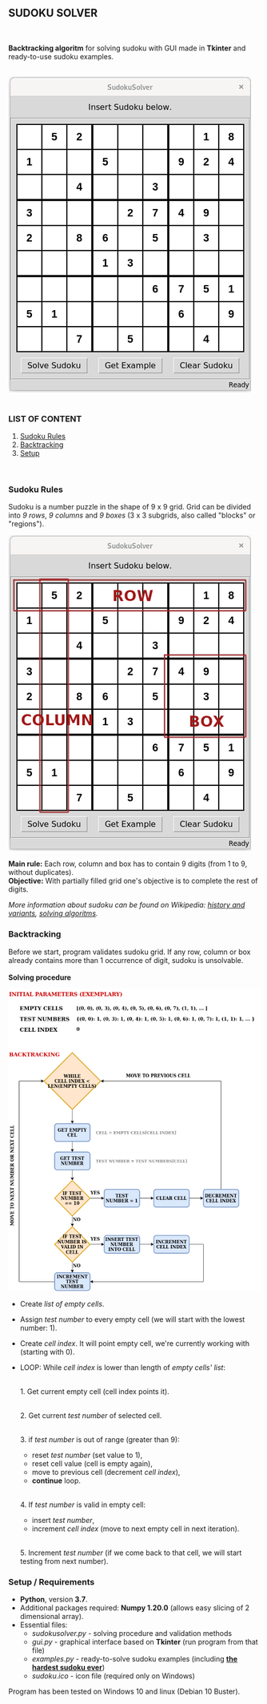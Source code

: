 ## SUDOKU SOLVER
<br>

**Backtracking algoritm** for solving sudoku with GUI made in **Tkinter** and ready-to-use sudoku examples.
<br>
<br>

![GUI EXAMPLE](/readme_resources/sudoku_example.png)
<br>
<br>

### LIST OF CONTENT
1. [Sudoku Rules](#sudoku-rules)
2. [Backtracking](#backtracking)
3. [Setup](#setup--requirements)
<br>

### Sudoku Rules
Sudoku is a number puzzle in the shape of 9 x 9 grid.
Grid can be divided into *9 rows*, *9 columns* and *9 boxes* (3 x 3 subgrids, also called "blocks" or "regions").

![SUDOKU EXAMPLE](/readme_resources/sudoku_elements.png)
<br>

**Main rule:** Each row, column and box has to contain 9 digits (from 1 to 9, without duplicates).
<br>
**Objective:** With partially filled grid one's objective is to complete the rest of digits.

*More information about sudoku can be found on Wikipedia: [history and variants](https://en.wikipedia.org/wiki/Sudoku), [solving algoritms](https://en.wikipedia.org/wiki/Sudoku_solving_algorithms).*

### Backtracking
Before we start, program validates sudoku grid. If any row, column or box already contains more than 1 occurrence of digit, sudoku is unsolvable.
<br><br>
**Solving procedure**


![SOLVING PROCEDURE](/readme_resources/backtracking_scheme.png)


* Create *list of empty cells*.
  

* Assign *test number* to every empty cell (we will start with the lowest number: 1).
  

* Create *cell index*. It will point empty cell, we're currently working with (starting with 0).
  

* LOOP: While *cell index* is lower than length of *empty cells' list*: 

    <br>1. Get current empty cell (cell index points it).
  
    <br>2. Get current *test number* of selected cell.
  
    <br>3. if *test number* is out of range (greater than 9):
    * reset *test number* (set value to 1),
    * reset cell value (cell is empty again),
    * move to previous cell (decrement *cell index*),
    * **continue** loop.
    
    <br>4. If *test number* is valid in empty cell:
    * insert *test number*,
    * increment *cell index* (move to next empty cell in next iteration).
    
    <br>5. Increment *test number* (if we come back to that cell, we will start testing from next number).

### Setup / Requirements
* **Python**, version **3.7**.
* Additional packages required: **Numpy 1.20.0** (allows easy slicing of 2 dimensional array).
* Essential files:
    * *sudokusolver.py* - solving procedure and validation methods
    * *gui.py* - graphical interface based on **Tkinter** (run program from that file)
    * *examples.py* - ready-to-solve sudoku examples (including **[the hardest sudoku ever](https://www.conceptispuzzles.com/index.aspx?uri=info/article/424)**)
    * *sudoku.ico* - icon file (required only on Windows)

Program has been tested on Windows 10 and linux (Debian 10 Buster).
